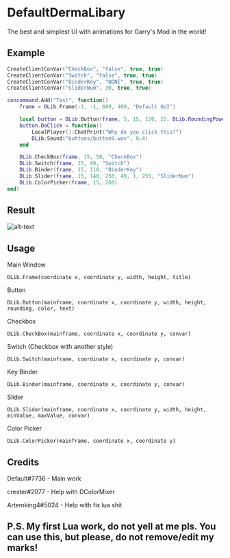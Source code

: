 # DefaultDermaLibary
The best and simplest UI with animations for Garry's Mod in the world!

## Example
```lua
CreateClientConVar("CheckBox", "false", true, true)
CreateClientConVar("Switch", "false", true, true)
CreateClientConVar("BinderKey", "NONE", true, true)
CreateClientConVar("SliderNum", 30, true, true)

concommand.Add("Test", function()
	frame = DLib.Frame(-1, -1, 600, 400, "Default GUI")

	local button = DLib.Button(frame, 5, 15, 120, 22, DLib.RoundingPower, DLib.Color.Top, "Button")
	button.DoClick = function()
		LocalPlayer():ChatPrint("Why do you click this?")
		DLib.Sound("buttons/button9.wav", 0.4)
	end

	DLib.CheckBox(frame, 15, 50, "CheckBox")
	DLib.Switch(frame, 15, 80, "Switch")
	DLib.Binder(frame, 15, 110, "BinderKey")
	DLib.Slider(frame, 15, 140, 250, 40, 1, 255, "SliderNum")
	DLib.ColorPicker(frame, 15, 260)
end)
```

## Result
![alt-text](https://i.imgur.com/a2RwXDz.png)

## Usage
Main Window

```DLib.Frame(coordinate x, coordinate y, width, height, title)```

Button

```DLib.Button(mainframe, coordinate x, coordinate y, width, height, rounding, color, text)```

Checkbox

```DLib.CheckBox(mainframe, coordinate x, coordinate y, convar)```

Switch (Checkbox with another style)

```DLib.Switch(mainframe, coordinate x, coordinate y, convar)```

Key Binder

```DLib.Binder(mainframe, coordinate x, coordinate y, convar)```

Slider

```DLib.Slider(mainframe, coordinate x, coordinate y, width, height, minValue, maxValue, convar)```

Color Picker

```DLib.ColorPicker(mainframe, coordinate x, coordinate y)```

## Credits
Default#7736 - Main work

crester#2077 - Help with DColorMixer

Artemking4#5024 - Help with fix lua shit

## P.S. My first Lua work, do not yell at me pls. You can use this, but please, do not remove/edit my marks!
